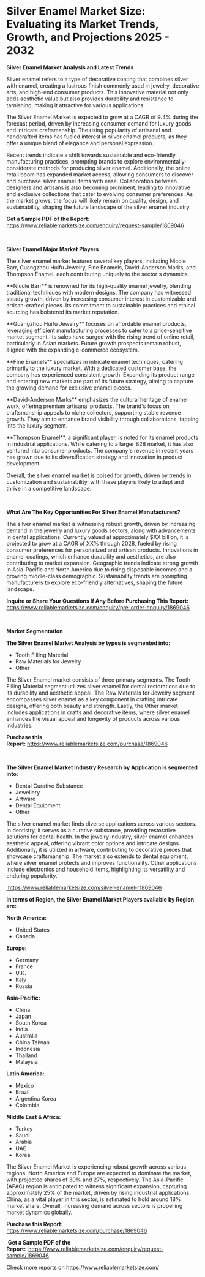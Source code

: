 <p><h1>Silver Enamel Market Size: Evaluating its Market Trends, Growth, and Projections 2025 - 2032</h1></p><p><strong>Silver Enamel Market Analysis and Latest Trends</strong></p>
<p><p>Silver enamel refers to a type of decorative coating that combines silver with enamel, creating a lustrous finish commonly used in jewelry, decorative arts, and high-end consumer products. This innovative material not only adds aesthetic value but also provides durability and resistance to tarnishing, making it attractive for various applications.</p><p>The Silver Enamel Market is expected to grow at a CAGR of 9.4% during the forecast period, driven by increasing consumer demand for luxury goods and intricate craftsmanship. The rising popularity of artisanal and handcrafted items has fueled interest in silver enamel products, as they offer a unique blend of elegance and personal expression.</p><p>Recent trends indicate a shift towards sustainable and eco-friendly manufacturing practices, prompting brands to explore environmentally-considerate methods for producing silver enamel. Additionally, the online retail boom has expanded market access, allowing consumers to discover and purchase silver enamel items with ease. Collaboration between designers and artisans is also becoming prominent, leading to innovative and exclusive collections that cater to evolving consumer preferences. As the market grows, the focus will likely remain on quality, design, and sustainability, shaping the future landscape of the silver enamel industry.</p></p>
<p><strong>Get a Sample PDF of the Report:&nbsp;</strong> <a href="https://www.reliablemarketsize.com/enquiry/request-sample/1869046?utm_campaign=2272&utm_medium=2&utm_source=Github&utm_content=ia&utm_term=05022025&utm_id=silver-enamel">https://www.reliablemarketsize.com/enquiry/request-sample/1869046</a></p>
<p>&nbsp;</p>
<p><strong>Silver Enamel Major Market Players</strong></p>
<p><p>The silver enamel market features several key players, including Nicole Barr, Guangzhou Huifu Jewelry, Fine Enamels, David-Anderson Marks, and Thompson Enamel, each contributing uniquely to the sector's dynamics.</p><p>**Nicole Barr** is renowned for its high-quality enamel jewelry, blending traditional techniques with modern designs. The company has witnessed steady growth, driven by increasing consumer interest in customizable and artisan-crafted pieces. Its commitment to sustainable practices and ethical sourcing has bolstered its market reputation.</p><p>**Guangzhou Huifu Jewelry** focuses on affordable enamel products, leveraging efficient manufacturing processes to cater to a price-sensitive market segment. Its sales have surged with the rising trend of online retail, particularly in Asian markets. Future growth prospects remain robust, aligned with the expanding e-commerce ecosystem.</p><p>**Fine Enamels** specializes in intricate enamel techniques, catering primarily to the luxury market. With a dedicated customer base, the company has experienced consistent growth. Expanding its product range and entering new markets are part of its future strategy, aiming to capture the growing demand for exclusive enamel pieces.</p><p>**David-Anderson Marks** emphasizes the cultural heritage of enamel work, offering premium artisanal products. The brand's focus on craftsmanship appeals to niche collectors, supporting stable revenue growth. They aim to enhance brand visibility through collaborations, tapping into the luxury segment.</p><p>**Thompson Enamel**, a significant player, is noted for its enamel products in industrial applications. While catering to a larger B2B market, it has also ventured into consumer products. The company's revenue in recent years has grown due to its diversification strategy and innovation in product development.</p><p>Overall, the silver enamel market is poised for growth, driven by trends in customization and sustainability, with these players likely to adapt and thrive in a competitive landscape.</p></p>
<p>&nbsp;</p>
<p><strong>What Are The Key Opportunities For Silver Enamel Manufacturers?</strong></p>
<p><p>The silver enamel market is witnessing robust growth, driven by increasing demand in the jewelry and luxury goods sectors, along with advancements in dental applications. Currently valued at approximately $XX billion, it is projected to grow at a CAGR of XX% through 2028, fueled by rising consumer preferences for personalized and artisan products. Innovations in enamel coatings, which enhance durability and aesthetics, are also contributing to market expansion. Geographic trends indicate strong growth in Asia-Pacific and North America due to rising disposable incomes and a growing middle-class demographic. Sustainability trends are prompting manufacturers to explore eco-friendly alternatives, shaping the future landscape.</p></p>
<p><strong>Inquire or Share Your Questions If Any Before Purchasing This Report:</strong> <a href="https://www.reliablemarketsize.com/enquiry/pre-order-enquiry/1869046?utm_campaign=2272&utm_medium=2&utm_source=Github&utm_content=ia&utm_term=05022025&utm_id=silver-enamel">https://www.reliablemarketsize.com/enquiry/pre-order-enquiry/1869046</a></p>
<p>&nbsp;</p>
<p><strong>Market Segmentation</strong></p>
<p><strong>The Silver Enamel Market Analysis by types is segmented into:</strong></p>
<p><ul><li>Tooth Filling Material</li><li>Raw Materials for Jewelry</li><li>Other</li></ul></p>
<p><p>The Silver Enamel market consists of three primary segments. The Tooth Filling Material segment utilizes silver enamel for dental restorations due to its durability and aesthetic appeal. The Raw Materials for Jewelry segment encompasses silver enamel as a key component in crafting intricate designs, offering both beauty and strength. Lastly, the Other market includes applications in crafts and decorative items, where silver enamel enhances the visual appeal and longevity of products across various industries.</p></p>
<p><strong>Purchase this Report:&nbsp;</strong><a href="https://www.reliablemarketsize.com/purchase/1869046?utm_campaign=2272&utm_medium=2&utm_source=Github&utm_content=ia&utm_term=05022025&utm_id=silver-enamel">https://www.reliablemarketsize.com/purchase/1869046</a></p>
<p>&nbsp;</p>
<p><strong>The Silver Enamel Market Industry Research by Application is segmented into:</strong></p>
<p><ul><li>Dental Curative Substance</li><li>Jewellery</li><li>Artware</li><li>Dental Equipment</li><li>Other</li></ul></p>
<p><p>The silver enamel market finds diverse applications across various sectors. In dentistry, it serves as a curative substance, providing restorative solutions for dental health. In the jewelry industry, silver enamel enhances aesthetic appeal, offering vibrant color options and intricate designs. Additionally, it is utilized in artware, contributing to decorative pieces that showcase craftsmanship. The market also extends to dental equipment, where silver enamel protects and improves functionality. Other applications include electronics and household items, highlighting its versatility and enduring popularity.</p></p>
<p><a href="https://www.reliablemarketsize.com/silver-enamel-r1869046?utm_campaign=2272&utm_medium=2&utm_source=Github&utm_content=ia&utm_term=05022025&utm_id=silver-enamel">&nbsp;https://www.reliablemarketsize.com/silver-enamel-r1869046</a></p>
<p><strong>In terms of Region, the Silver Enamel Market Players available by Region are:</strong></p>
<p>
    <p> <strong> North America: </strong>
        <ul>
            <li>United States</li>
            <li>Canada</li>
        </ul>
        </p> 
    <p> <strong> Europe: </strong>
        <ul>
            <li>Germany</li>
            <li>France</li>
            <li>U.K.</li>
            <li>Italy</li>
            <li>Russia</li>
        </ul>
        </p> 
    <p> <strong> Asia-Pacific: </strong>
        <ul>
            <li>China</li>
            <li>Japan</li>
            <li>South Korea</li>
            <li>India</li>
            <li>Australia</li>
            <li>China Taiwan</li>
            <li>Indonesia</li>
            <li>Thailand</li>
            <li>Malaysia</li>
        </ul>
        </p> 
    <p> <strong> Latin America: </strong>
        <ul>
            <li>Mexico</li>
            <li>Brazil</li>
            <li>Argentina Korea</li>
            <li>Colombia</li>
        </ul>
        </p> 
    <p> <strong> Middle East & Africa: </strong>
        <ul>
            <li>Turkey</li>
            <li>Saudi</li>
            <li>Arabia</li>
            <li>UAE</li>
            <li>Korea</li>
        </ul>
    </p>
    </p>
<p><p>The Silver Enamel Market is experiencing robust growth across various regions. North America and Europe are expected to dominate the market, with projected shares of 30% and 27%, respectively. The Asia-Pacific (APAC) region is anticipated to witness significant expansion, capturing approximately 25% of the market, driven by rising industrial applications. China, as a vital player in this sector, is estimated to hold around 18% market share. Overall, increasing demand across sectors is propelling market dynamics globally.</p></p>
<p><strong>Purchase this Report: </strong><a href="https://www.reliablemarketsize.com/purchase/1869046?utm_campaign=2272&utm_medium=2&utm_source=Github&utm_content=ia&utm_term=05022025&utm_id=silver-enamel">https://www.reliablemarketsize.com/purchase/1869046</a></p>
<p>&nbsp;<strong>Get a Sample PDF of the Report:&nbsp;&nbsp;</strong><a href="https://www.reliablemarketsize.com/enquiry/request-sample/1869046?utm_campaign=2272&utm_medium=2&utm_source=Github&utm_content=ia&utm_term=05022025&utm_id=silver-enamel">https://www.reliablemarketsize.com/enquiry/request-sample/1869046</a></p>
<p><strong></strong></p>
<p>Check more reports on <a href="https://www.reliablemarketsize.com/?utm_campaign=2272&utm_medium=2&utm_source=Github&utm_content=ia&utm_term=05022025&utm_id=silver-enamel">https://www.reliablemarketsize.com/</a></p>
